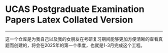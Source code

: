 # UCAS Postgraduate Examination Papers Latex Collated Version

---
这一个仓库是为我自己以及我的女朋友在考研复习期间能够更加方便清晰的查看真题而创建的，将会在2025年的第一个季度，也就是1-3月完成这个工程。
